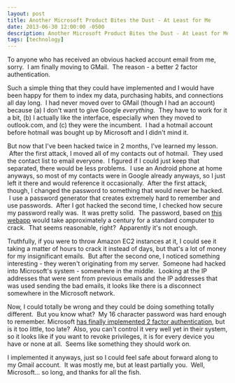 ```yaml
---
layout: post
title: Another Microsoft Product Bites the Dust - At Least for Me
date: 2013-06-30 12:00:00 -0500
description: Another Microsoft Product Bites the Dust - At Least for Me
tags: [technology]
---
```


To anyone who has received an obvious hacked account email from me, sorry.  I am finally moving to GMail.  The reason - a better 2 factor authentication.

Such a simple thing that they could have implemented and I would have been happy for them to index my data, purchasing habits, and connections all day long.  I had never moved over to GMail (though I had an account) because (a) I don't want to give Google <em>everything.</em>  They have to work for it a bit, (b) I actually like the interface, especially when they moved to outlook.com, and (c) they were the incumbent.  I had a hotmail account before hotmail was bought up by Microsoft and I didn't mind it.

But now that I've been hacked twice in 2 months, I've learned my lesson.  After the first attack, I moved all of my contacts out of hotmail.  They used the contact list to email everyone.  I figured if I could just keep that separated, there would be less problems.  I use an Android phone at home anyways, so most of my contacts were in Google already anyways, so I just left it there and would reference it occasionally.  After the first attack, though, I changed the password to something that would never be hacked.  I use a password generator that creates extremely hard to remember and use passwords.  After I got hacked the second time, I checked how secure my password really was.  It was pretty solid.  The password, based on [this webapp](https://passfault.appspot.com/password_strength.html) would take approximately a century for a standard computer to crack.  That seems reasonable, right?  Apparently it's not enough.

Truthfully, if you were to throw Amazon EC2 instances at it, I could see it taking a matter of hours to crack it instead of days, but that's a lot of money for my insignificant emails.  But after the second one, I noticed something interesting - they weren't originating from my server.  Someone had hacked into Microsoft's system - somewhere in the middle.  Looking at the IP addresses that were sent from previous emails and the IP addresses that was used sending the bad emails, it looks like there is a disconnect somewhere in the Microsoft network.

Now, I could totally be wrong and they could be doing something totally different.  But you know what?  My 16 character password was hard enough to remember. Microsoft [has finally implemented 2 factor authentication](http://windows.microsoft.com/en-us/windows/app-passwords-two-step-verification), but is it too little, too late?  Also, you can't control it very well yet in their system, so it looks like if you want to revoke privileges, it is for every device you have or none at all.  Seems like something they should work on.

I implemented it anyways, just so I could feel safe about forward along to my Gmail account.  It was mostly me, but at least partially you.  Well, Microsoft... so long, and thanks for all the fish.
